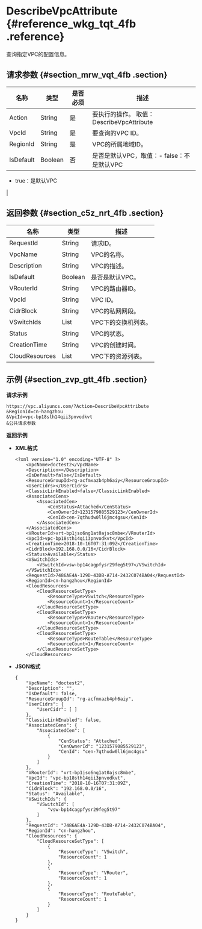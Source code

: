 # DescribeVpcAttribute {#reference_wkg_tqt_4fb .reference}

查询指定VPC的配置信息。

## 请求参数 {#section_mrw_vqt_4fb .section}

|名称|类型|是否必须|描述|
|--|--|----|--|
|Action|String|是|要执行的操作。 取值：DescribeVpcAttribute|
|VpcId|String|是|要查询的VPC ID。|
|RegionId|String|是|VPC的所属地域ID。|
|IsDefault|Boolean|否|是否是默认VPC，取值：-   false：不是默认VPC
-   true：是默认VPC

|

## 返回参数 {#section_c5z_nrt_4fb .section}

|名称|类型|描述|
|--|--|--|
|RequestId|String|请求ID。|
|VpcName|String|VPC的名称。|
|Description|String|VPC的描述。|
|IsDefault|Boolean|是否是默认VPC。|
|VRouterId|String|VPC的路由器ID。|
|VpcId|String|VPC ID。|
|CidrBlock|String|VPC的私网网段。|
|VSwitchIds|List|VPC下的交换机列表。|
|Status|String|VPC的状态。|
|CreationTime|String|VPC的创建时间。|
|CloudResources|List|VPC下的资源列表。|

## 示例 {#section_zvp_gtt_4fb .section}

**请求示例**

``` {#createVPCpub}
https://vpc.aliyuncs.com/?Action=DescribeVpcAttribute
&RegionId=cn-hangzhou
&VpcId=vpc-bp18sth14qii3pnvodkvt
&公共请求参数
```

**返回示例**

-   **XML格式**

    ```
    <?xml version="1.0" encoding="UTF-8" ?>
    	<VpcName>doctest2</VpcName>
    	<Description></Description>
    	<IsDefault>false</IsDefault>
    	<ResourceGroupId>rg-acfmxazb4ph6aiy</ResourceGroupId>
    	<UserCidrs></UserCidrs>
    	<ClassicLinkEnabled>false</ClassicLinkEnabled>
    	<AssociatedCens>
    		<AssociatedCen>
    			<CenStatus>Attached</CenStatus>
    			<CenOwnerId>1231579085529123</CenOwnerId>
    			<CenId>cen-7qthudw0ll6jmc4gsu</CenId>
    		</AssociatedCen>
    	</AssociatedCens>
    	<VRouterId>vrt-bp1jso6ng1at0ajsc8mbe</VRouterId>
    	<VpcId>vpc-bp18sth14qii3pnvodkvt</VpcId>
    	<CreationTime>2018-10-16T07:31:09Z</CreationTime>
    	<CidrBlock>192.168.0.0/16</CidrBlock>
    	<Status>Available</Status>
    	<VSwitchIds>
    		<VSwitchId>vsw-bp14cagpfysr29feg5t97</VSwitchId>
    	</VSwitchIds>
    	<RequestId>7486AE4A-129D-43DB-A714-2432C074BA04</RequestId>
    	<RegionId>cn-hangzhou</RegionId>
    	<CloudResources>
    		<CloudResourceSetType>
    			<ResourceType>VSwitch</ResourceType>
    			<ResourceCount>1</ResourceCount>
    		</CloudResourceSetType>
    		<CloudResourceSetType>
    			<ResourceType>VRouter</ResourceType>
    			<ResourceCount>1</ResourceCount>
    		</CloudResourceSetType>
    		<CloudResourceSetType>
    			<ResourceType>RouteTable</ResourceType>
    			<ResourceCount>1</ResourceCount>
    		</CloudResourceSetType>
    	</CloudResources>
    ```

-   **JSON格式**

    ```
    {
        "VpcName": "doctest2", 
        "Description": "", 
        "IsDefault": false, 
        "ResourceGroupId": "rg-acfmxazb4ph6aiy", 
        "UserCidrs": {
            "UserCidr": [ ]
        }, 
        "ClassicLinkEnabled": false, 
        "AssociatedCens": {
            "AssociatedCen": [
                {
                    "CenStatus": "Attached", 
                    "CenOwnerId": "1231579085529123", 
                    "CenId": "cen-7qthudw0ll6jmc4gsu"
                }
            ]
        }, 
        "VRouterId": "vrt-bp1jso6ng1at0ajsc8mbe", 
        "VpcId": "vpc-bp18sth14qii3pnvodkvt", 
        "CreationTime": "2018-10-16T07:31:09Z", 
        "CidrBlock": "192.168.0.0/16", 
        "Status": "Available", 
        "VSwitchIds": {
            "VSwitchId": [
                "vsw-bp14cagpfysr29feg5t97"
            ]
        }, 
        "RequestId": "7486AE4A-129D-43DB-A714-2432C074BA04", 
        "RegionId": "cn-hangzhou", 
        "CloudResources": {
            "CloudResourceSetType": [
                {
                    "ResourceType": "VSwitch", 
                    "ResourceCount": 1
                }, 
                {
                    "ResourceType": "VRouter", 
                    "ResourceCount": 1
                }, 
                {
                    "ResourceType": "RouteTable", 
                    "ResourceCount": 1
                }
            ]
        }
    }
    ```


